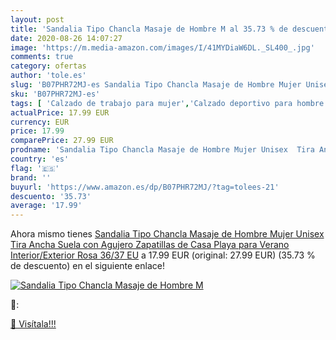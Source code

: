 ```yaml
---
layout: post
title: 'Sandalia Tipo Chancla Masaje de Hombre M al 35.73 % de descuento'
date: 2020-08-26 14:07:27
image: 'https://m.media-amazon.com/images/I/41MYDiaW6DL._SL400_.jpg'
comments: true
category: ofertas
author: 'tole.es'
slug: 'B07PHR72MJ-es Sandalia Tipo Chancla Masaje de Hombre Mujer Unisex Tira...'
sku: 'B07PHR72MJ-es'
tags: [ 'Calzado de trabajo para mujer','Calzado deportivo para hombre','Calzado sanitario y de hostelería para mujer','Chanclas y sandalias de piscina para hombre','Sandalias y chanclas para niña','Zapatillas y calzado deportivo para hombre','Zapatos','Zapatos para hombre','Zapatos para mujer','Zapatos para niñas pequeñas','Zapatos y complementos','Zuecos sanitarios y de hostelería para mujer','Zuecos y mules para hombre','sandalia', ]
actualPrice: 17.99 EUR
currency: EUR
price: 17.99
comparePrice: 27.99 EUR
prodname: 'Sandalia Tipo Chancla Masaje de Hombre Mujer Unisex  Tira Ancha Suela con Agujero  Zapatillas de Casa Playa para Verano Interior/Exterior  Rosa  36/37 EU'
country: 'es'
flag: '🇪🇸'
brand: ''
buyurl: 'https://www.amazon.es/dp/B07PHR72MJ/?tag=tolees-21'
descuento: '35.73'
average: '17.99'
---
```


Ahora mismo tienes [Sandalia Tipo Chancla Masaje de Hombre Mujer Unisex  Tira Ancha Suela con Agujero  Zapatillas de Casa Playa para Verano Interior/Exterior  Rosa  36/37 EU](https://www.amazon.es/dp/B07PHR72MJ/?tag=tolees-21) a 17.99 EUR (original: 27.99 EUR) (35.73 %  de descuento) en el siguiente enlace!

[![Sandalia Tipo Chancla Masaje de Hombre M](https://m.media-amazon.com/images/I/41MYDiaW6DL._SL400_.jpg)](https://www.amazon.es/dp/B07PHR72MJ/?tag=tolees-21)

🔎:


[🛒 Visítala!!!](https://www.amazon.es/dp/B07PHR72MJ/?tag=tolees-21)
